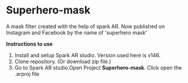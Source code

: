 # Superhero-mask
A mask filter created with the help of spark AR. Now published on Instagram and Facebook by the name of 'superhero mask'


**Instructions to use**
1. Install and setup Spark AR studio. Version used here is v146.
2. Clone repository. (Or download zip file.)
3. Go to Spark AR studio.Open Project **Superhero-mask**. Click open the .arproj file
